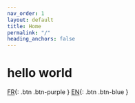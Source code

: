 ```yaml
---
nav_order: 1
layout: default
title: Home
permalink: "/"
heading_anchors: false
---
```

# hello world

[FR](./fr/home){: .btn .btn-purple }
[EN](./en/home){: .btn .btn-blue }
